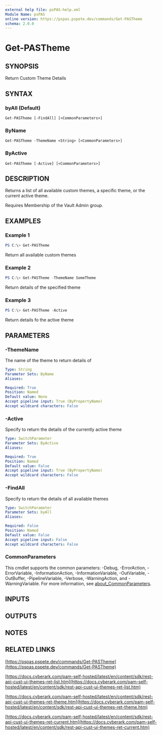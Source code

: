 ```yaml
---
external help file: psPAS-help.xml
Module Name: psPAS
online version: https://pspas.pspete.dev/commands/Get-PASTheme
schema: 2.0.0
---
```


# Get-PASTheme

## SYNOPSIS
Return Custom Theme Details

## SYNTAX

### byAll (Default)
```
Get-PASTheme [-FindAll] [<CommonParameters>]
```

### ByName
```
Get-PASTheme -ThemeName <String> [<CommonParameters>]
```

### ByActive
```
Get-PASTheme [-Active] [<CommonParameters>]
```

## DESCRIPTION
Returns a list of all available custom themes, a specific theme, or the current active theme.

Requires Membership of the Vault Admin group.

## EXAMPLES

### Example 1
```powershell
PS C:\> Get-PASTheme
```

Return all available custom themes

### Example 2
```powershell
PS C:\> Get-PASTheme -ThemeName SomeTheme
```

Return details of the specified theme

### Example 3
```powershell
PS C:\> Get-PASTheme -Active
```

Return details fo the active theme

## PARAMETERS

### -ThemeName
The name of the theme to return details of

```yaml
Type: String
Parameter Sets: ByName
Aliases:

Required: True
Position: Named
Default value: None
Accept pipeline input: True (ByPropertyName)
Accept wildcard characters: False
```

### -Active
Specify to return the details of the currently active theme

```yaml
Type: SwitchParameter
Parameter Sets: ByActive
Aliases:

Required: True
Position: Named
Default value: False
Accept pipeline input: True (ByPropertyName)
Accept wildcard characters: False
```

### -FindAll
Specify to return the details of all available themes

```yaml
Type: SwitchParameter
Parameter Sets: byAll
Aliases:

Required: False
Position: Named
Default value: False
Accept pipeline input: False
Accept wildcard characters: False
```

### CommonParameters
This cmdlet supports the common parameters: -Debug, -ErrorAction, -ErrorVariable, -InformationAction, -InformationVariable, -OutVariable, -OutBuffer, -PipelineVariable, -Verbose, -WarningAction, and -WarningVariable. For more information, see [about_CommonParameters](http://go.microsoft.com/fwlink/?LinkID=113216).

## INPUTS

## OUTPUTS

## NOTES

## RELATED LINKS

[https://pspas.pspete.dev/commands/Get-PASTheme](https://pspas.pspete.dev/commands/Get-PASTheme)

[https://docs.cyberark.com/pam-self-hosted/latest/en/content/sdk/rest-api-cust-ui-themes-ret-list.htm](https://docs.cyberark.com/pam-self-hosted/latest/en/content/sdk/rest-api-cust-ui-themes-ret-list.htm)

[https://docs.cyberark.com/pam-self-hosted/latest/en/content/sdk/rest-api-cust-ui-themes-ret-theme.htm](https://docs.cyberark.com/pam-self-hosted/latest/en/content/sdk/rest-api-cust-ui-themes-ret-theme.htm)

[https://docs.cyberark.com/pam-self-hosted/latest/en/content/sdk/rest-api-cust-ui-themes-ret-current.htm](https://docs.cyberark.com/pam-self-hosted/latest/en/content/sdk/rest-api-cust-ui-themes-ret-current.htm)
